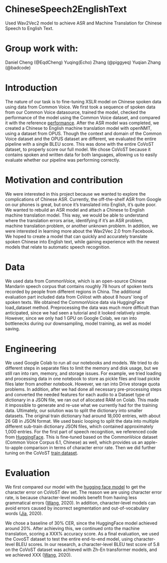 # ChineseSpeech2EnglishText
Used Wav2Vec2 model to achieve ASR and Machine Translation for Chinese Speech to English Text.

# Group work with:
Daniel Cheng (@EqdCheng)
Yuqing(Echo) Zhang (@piggyeq)
Yuqian Zhang (@badcode)
# Introduction
The nature of our task is to fine-tuning XSLR model on Chinese spoken data using data from Common Voice. We first took a sequence of spoken data from our Common Voice datasource, trained the model, checked the performance of the model using the Common Voice dataset, and compared it with the reference [performance](https://paperswithcode.com/sota/speech-recognition-on-common-voice-chinese-2). 
After the ASR model was completed, we created a Chinese to English machine translation model with openNMT, using a dataset from OPUS. Though the context and domain of the Common Voice dataset and the OPUS dataset are different, we evaluated the entire pipeline with a single BLEU score. This was done with the entire CoVoST dataset, to properly score our full model. We chose CoVoST because it contains spoken and written data for both languages, allowing us to easily evaluate whether our pipeline was performing correctly. 
# Motivation and contribution

We were interested in this project because we wanted to explore the complications of Chinese ASR. Currently, the off-the-shelf ASR from Google on our phones is great, but once it’s translated into English, it’s quite poor. We wanted to rebuild an ASR model and attach a Chinese to English machine translation model. This way, we would be able to understand where the translation errors arise, identifying if it’s an ASR problem, machine translation problem, or another unknown problem. 
In addition, we were interested in learning more about the Wav2Vec 2.0 from Facebook. We hoped to create a model that can quickly and accurately translate spoken Chinese into English text, while gaining experience with the newest models that relate to automatic speech recognition.
 
# Data

We used data from CommonVoice, which is an open-source Chinese Mandarin speech corpus that contains roughly 78 hours of spoken texts recorded by people from different regions in China. The additional evaluation part included data from CoVost with about 8 hours’ long of spoken texts. We obtained the CommonVoice data via HuggingFace load_dataset method.
Preprocessing the data was much more difficult than anticipated, since we had seen a tutorial and it looked relatively simple. However, since we only had 1 GPU on Google Colab, we ran into bottlenecks during our downsampling, model training, as well as model saving. 
 
# Engineering

We used Google Colab to run all our notebooks and models. We tried to do different steps in separate files to limit the memory and disk usage, but we still ran into ram, memory, and storage issues. For example, we tried loading and processing data in one notebook to store as pickle files and load pickle files later from another notebook. However, we ran into Drive storage quota problems. In addition, after we had done all necessary pre-processing steps and converted the needed features for each audio to a Dataset type of dictionary in a JSON file, we ran out of allocated RAM on Colab. This made it impossible to generate and re-use what we currently had for the training data. 
Ultimately, our solution was to split the dictionary into smaller datasets. The original train dictionary had around 18,000 entries, with about 26 GB in JSON format. We used basic looping to split the data into multiple different sub-train dictionary JSON files, which contained approximately 1,000 entries. 
For the first part of speech recognition, we referenced code from [HuggingFace](https://huggingface.co/ydshieh/wav2vec2-large-xlsr-53-chinese-zh-cn-gpt/blob/main/README.md). This is fine-tuned based on the CommonVoice dataset (Common Voice Corpus 6.1, Chinese) as well, which provides us an apple-to-apple comparison in terms of character error rate. Then we did further tuning on the CoVoST [train dataset](https://github.com/facebookresearch/covost).
 
# Evaluation
 
We first compared our model with the [hugging face model](https://huggingface.co/ydshieh/wav2vec2-large-xlsr-53-chinese-zh-cn-gpt/blob/main/README.md) to get the character error on CoVoST dev set. The reason we are using character error rate, is because character-level models benefit from having less grammatical errors ([Wang](https://www.aclweb.org/anthology/2020.aacl-main.20.pdf), 2020). In addition, character-level models can avoid errors caused by incorrect segmentation and out-of-vocabulary words ([Jia](https://journals.sagepub.com/doi/pdf/10.1177/0020294020952456), 2020). 

We chose a baseline of 30% CER, since the HuggingFace model achieved around 20%. After achieving this, we continued onto the machine translation, scoring a XXX% accuracy score. As a final evaluation, we used the CovoST dataset to test the entire end-to-end model, using character-level BLEU scores. In our research, a character-level BLEU test score of 5.8 on the CoVoST dataset was achieved with Zh-En transformer models, and we achieved XXX ([Wang](https://arxiv.org/pdf/2010.05171.pdf), 2020). 
